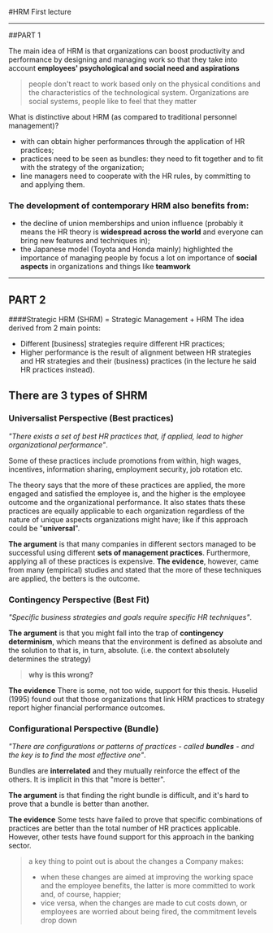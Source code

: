 #HRM First lecture

---

##PART 1

The main idea of HRM is that organizations can boost productivity and performance by designing and managing work so that they take into account **employees' psychological and social need and aspirations**

>people don't react to work based only on the physical conditions and the characteristics of the technological system. Organizations are social systems, people like to feel that they matter

What is distinctive about HRM (as compared to traditional personnel management)?
- with can obtain higher performances through the application of HR practices;
- practices need to be seen as bundles: they need to fit together and to fit with the strategy of the organization;
- line managers need to cooperate with the HR rules, by committing to and applying them.

### The development of contemporary HRM also benefits from:
 - the decline of union memberships and union influence (probably it means the HR theory is **widespread across the world** and everyone can bring new features and techniques in);
 - the Japanese model (Toyota and Honda mainly) highlighted the importance of managing people by focus a lot on importance of **social aspects** in organizations and things like **teamwork**

---

## PART 2

####Strategic HRM (SHRM) = Strategic Management + HRM
The idea derived from 2 main points:
- Different [business] strategies require different HR practices;
- Higher performance is the result of alignment between HR strategies and HR strategies and their (business) practices (in the lecture he said HR practices instead).

## There are 3 types of SHRM

### Universalist Perspective (Best practices)
*"There exists a set of best HR practices that, if applied, lead to higher organizational performance"*.

Some of these practices include promotions from within, high wages, incentives, information sharing, employment security, job rotation etc.

The theory says that the more of these practices are applied, the more engaged and satisfied the employee is, and the higher is the employee outcome and the organizational performance. 
It also states thats these practices are equally applicable to each organization regardless of the nature of unique aspects organizations might have; like if this approach could be "**universal**".

**The argument** is that many companies in different sectors managed to be successful using different **sets of management practices**. Furthermore, applying all of these practices is expensive. 
**The evidence**, however, came from many (empirical) studies and stated that the more of these techniques are applied, the betters is the outcome.

### Contingency Perspective (Best Fit)
*"Specific business strategies and goals require specific HR techniques"*.

**The argument** is that you might fall into the trap of **contingency determinism**, which means that the environment is defined as absolute and the solution to that is, in turn, absolute. (i.e. the context absolutely determines the strategy)
> **why is this wrong?**

**The evidence** There is some, not too wide, support for this thesis. Huselid (1995) found out that those organizations that link HRM practices to strategy report higher financial performance outcomes.

### Configurational Perspective (Bundle)
*"There are configurations or patterns of practices - called **bundles** - and the key is to find the most effective one"*.

Bundles are **interrelated** and they mutually reinforce the effect of the others. It is implicit in this that "more is better". 

**The argument** is that finding the right bundle is difficult, and it's hard to prove that a bundle is better than another.

**The evidence** Some tests have failed to prove that specific combinations of practices are better than the total number of HR practices applicable. However, other tests have found support for this approach in the banking sector.


> a key thing to point out is about the changes a Company makes: 
> - when these changes are aimed at improving the working space and the employee benefits, the latter is more committed to work and, of course, happier;
> - vice versa, when the changes are made to cut costs down, or employees are worried about being fired, the commitment levels drop down